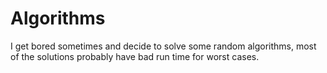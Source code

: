 # Algorithms
I get bored sometimes and decide to solve some random algorithms, most of the solutions probably have bad run time for worst cases.
